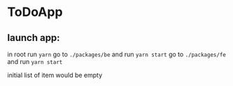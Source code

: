 # ToDoApp

## launch app:

in root run `yarn`
go to `./packages/be` and run `yarn start`
go to `./packages/fe` and run `yarn start`

initial list of item would be empty
